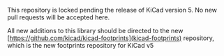 This repository is locked pending the release of KiCad version 5. No new pull requests will be accepted here. 

All new additions to this library should be directed to the new [https://github.com/kicad/kicad-footprints](kicad-footprints) repository, which is the new footprints repository for KiCad v5
